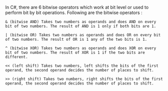 In C#, there are 6 bitwise operators which work at bit level or used to perform bit by bit operations. Following are the bitwise operators :

    & (bitwise AND) Takes two numbers as operands and does AND on every bit of two numbers. The result of AND is 1 only if both bits are 1.

    | (bitwise OR) Takes two numbers as operands and does OR on every bit of two numbers. The result of OR is 1 any of the two bits is 1.

    ^ (bitwise XOR) Takes two numbers as operands and does XOR on every bit of two numbers. The result of XOR is 1 if the two bits are different.

    << (left shift) Takes two numbers, left shifts the bits of the first operand, the second operand decides the number of places to shift.

    >> (right shift) Takes two numbers, right shifts the bits of the first operand, the second operand decides the number of places to shift.
